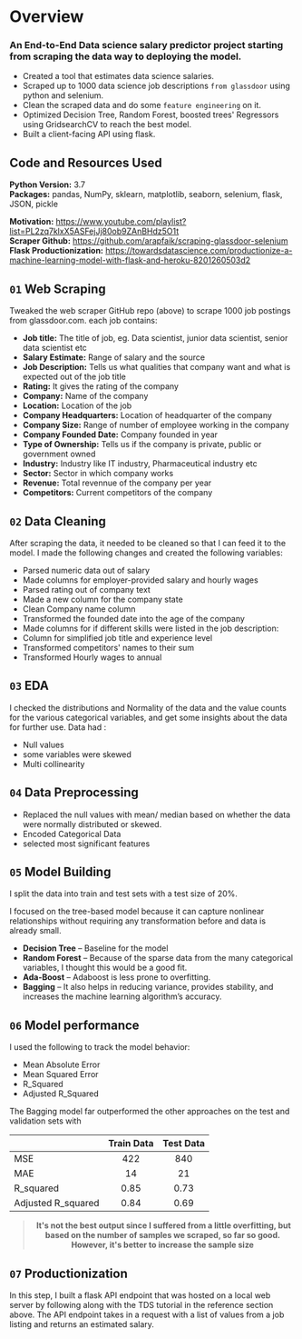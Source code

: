 # Overview 
### An End-to-End **Data science salary predictor** project starting from scraping the data way to deploying the model.
* Created a tool that estimates data science salaries.
* Scraped up to 1000 data science job descriptions `from glassdoor` using python and selenium.
* Clean the scraped data and do some `feature engineering` on it.
* Optimized Decision Tree, Random Forest, boosted trees' Regressors using GridsearchCV to reach the best model. 
* Built a client-facing API using flask. 

## Code and Resources Used 

**Python Version:** 3.7  
**Packages:** pandas, NumPy, sklearn, matplotlib, seaborn, selenium, flask, JSON, pickle  

**Motivation:** https://www.youtube.com/playlist?list=PL2zq7klxX5ASFejJj80ob9ZAnBHdz5O1t  
**Scraper Github:** https://github.com/arapfaik/scraping-glassdoor-selenium  
**Flask Productionization:** https://towardsdatascience.com/productionize-a-machine-learning-model-with-flask-and-heroku-8201260503d2

## `01` Web Scraping
Tweaked the web scraper GitHub repo (above) to scrape 1000 job postings from glassdoor.com. each job contains:
*	**Job title:** The title of job, eg. Data scientist, junior data scientist, senior data scientist etc
*	**Salary Estimate:** Range of salary and the source
*	**Job Description:** Tells us what qualities that company want and what is expected out of the job title
*	**Rating:** It gives the rating of the company
*	**Company:** Name of the company 
*	**Location:** Location of the job
*	**Company Headquarters:** Location of headquarter of the company 
*	**Company Size:** Range of number of employee working in the company
*	**Company Founded Date:** Company founded in year
*	**Type of Ownership:** Tells us if the company is private, public or government owned 
*	**Industry:** Industry like IT industry, Pharmaceutical industry etc
*	**Sector:** Sector in which company works
*	**Revenue:** Total revennue of the company per year
*	**Competitors:** Current competitors of the company 

## `02` Data Cleaning
After scraping the data, it needed to be cleaned so that I can feed it to the model. I made the following changes and created the following variables:

- Parsed numeric data out of salary 
- Made columns for employer-provided salary and hourly wages 
- Parsed rating out of company text 
- Made a new column for the company state 
- Clean Company name column
- Transformed the founded date into the age of the company 
- Made columns for if different skills were listed in the job description:
- Column for simplified job title and experience level 
- Transformed competitors' names to their sum  
- Transformed Hourly wages to annual

## `03` EDA
I checked the distributions and Normality of the data and the value counts for the various categorical variables, and get some insights about the data for further use.
Data had : 
- Null values 
- some variables were skewed 
- Multi collinearity

## `04` Data Preprocessing
- Replaced the null values with mean/ median based on whether the data were normally distributed or skewed.
- Encoded Categorical Data 
- selected most significant features  

## `05` Model Building 

I split the data into train and test sets with a test size of 20%.   

I focused on the tree-based model because it can capture nonlinear relationships without requiring any transformation before and data is already small.  


*	**Decision Tree** – Baseline for the model
*	**Random Forest** – Because of the sparse data from the many categorical variables, I thought this would be a good fit.
*	**Ada-Boost** – 	Adaboost is less prone to overfitting. 
*	**Bagging** – It also helps in reducing variance, provides stability, and increases the machine learning algorithm’s accuracy. 


## `06` Model performance
I used the following to track the model behavior: 
- Mean Absolute Error
- Mean Squared Error 
- R_Squared 
- Adjusted R_Squared

The Bagging model far outperformed the other approaches on the test and validation sets with 
<center>

|                       | Train Data      | Test Data |
| -------               | :-------------: |:----:   |
|   MSE                 | 422             | 840     |
|   MAE                 | 14              | 21      |
|  R_squared            | 0.85            | 0.73    |
|  Adjusted R_squared   | 0.84            | 0.69    |


>**It's not the best output since I suffered from a little overfitting, but based on the number of samples we scraped, so far so good. 
>However, it's better to increase the sample size** 

</center>

## `07` Productionization 
In this step, I built a flask API endpoint that was hosted on a local web server by following along with the TDS tutorial in the reference section above. The API endpoint takes in a request with a list of values from a job listing and returns an estimated salary. 
